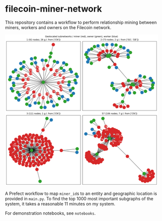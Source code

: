 # filecoin-miner-network

This repository contains a workflow to perform relationship mining between miners, workers and owners on the Filecoin network. 

![Network](network.png)

A Prefect workflow to map `miner_id`s to an entity and geographic location is provided in `main.py`. To find the top 1000 most important subgraphs of the system, it takes a reasonable 11 minutes on my system. 

For demonstration notebooks, see `notebooks`.
